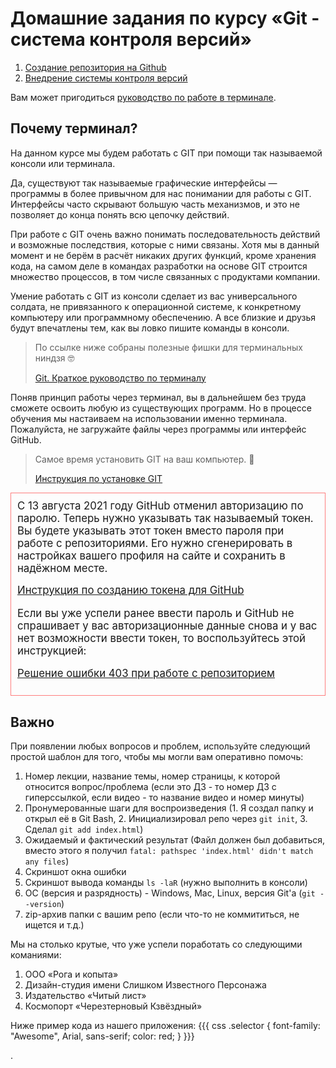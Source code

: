 # Домашние задания по курсу «Git - система контроля версий»

1. [Создание репозитория на Github](1_self/)
2. [Внедрение системы контроля версий](2_introduction/)

Вам может пригодиться [руководство по работе в терминале](https://github.com/netology-code/guides/blob/master/git-terminal/git-terminal.md).

## Почему терминал?
На данном курсе мы будем работать с GIT при помощи так называемой консоли или терминала.

Да, существуют так называемые графические интерфейсы — программы в более привычном для нас понимании для работы с GIT. Интерфейсы часто скрывают большую часть механизмов, и это не позволяет до конца понять всю цепочку действий.

При работе с GIT очень важно понимать последовательность действий и возможные последствия, которые с ними связаны. Хотя мы в данный момент и не берём в расчёт никаких других функций, кроме хранения кода, на самом деле в командах разработки на основе GIT строится множество процессов, в том числе связанных с продуктами компании. 

Умение работать с GIT  из консоли сделает из вас универсального солдата, не привязанного к операционной системе, к конкретному компьютеру или программному обеспечению. А все близкие и друзья будут впечатлены тем, как вы ловко пишите команды в консоли. 

> По ссылке ниже собраны полезные фишки для терминальных ниндзя 🤓
> 
> [Git. Краткое руководство по терминалу](https://netology-code.github.io/guides/git-terminal/git-terminal.html)

Поняв принцип работы через терминал, вы в дальнейшем без труда сможете освоить любую из существующих программ. Но в процессе обучения мы настаиваем на использовании именно терминала. Пожалуйста, не загружайте файлы через программы или интерфейс GitHub.

> Самое время установить GIT на ваш компьютер. 👾 
> 
>[Инструкция по установке GIT](https://netology-code.github.io/guides/git/)

<div style="padding: 10px; font-size: 1.2em; border: 1px solid rgba(255 0 0 / 0.5)">
С 13 августа 2021 году GitHub отменил авторизацию по паролю. Теперь нужно указывать так называемый токен. Вы будете указывать этот токен вместо пароля при работе с репозиториями. Его нужно сгенерировать в настройках вашего профиля на сайте и сохранить в надёжном месте.

<div style="margin: 15px 0;">
    <a href="https://github.com/netology-code/guides/tree/master/github-access-token">Инструкция по созданию токена для GitHub</a>
</div>

Если вы уже успели ранее ввести пароль и GitHub не спрашивает у вас авторизационные данные снова и у вас нет возможности ввести токен, то воспользуйтесь этой инструкцией:

<div style="margin: 15px 0;">
    <a href="https://github.com/netology-code/guides/tree/master/github-403">Решение ошибки 403 при работе с репозиторием</a>
</div>
</div>

## Важно

При появлении любых вопросов и проблем, используйте следующий простой шаблон для того, чтобы мы могли вам оперативно помочь:

1. Номер лекции, название темы, номер страницы, к которой относится вопрос/проблема (если это ДЗ - то номер ДЗ с гиперссылкой, если видео - то название видео и номер минуты)
2. Пронумерованные шаги для воспроизведения (1. Я создал папку и открыл её в Git Bash, 2. Инициализировал репо через `git init`, 3. Сделал `git add index.html`)
3. Ожидаемый и фактический результат (Файл должен был добавиться, вместо этого я получил `fatal: pathspec 'index.html' didn't match any files`)
4. Скриншот окна ошибки
5. Скриншот вывода команды `ls -laR` (нужно выполнить в консоли)
6. ОС (версия и разрядность) - Windows, Mac, Linux, версия Git'а (`git --version`)
7. zip-архив папки с вашим репо (если что-то не коммититься, не ищется и т.д.)


Мы на столько крутые, что уже успели поработать со следующими команиями:

1. ООО «Рога и копыта»
2. Дизайн-студия имени Слишком Известного Персонажа
3. Издательство «Читый лист»
4. Космопорт «Черезтерновый Кзвёздный»

Ниже пример кода из нашего приложения:
{{{ css
.selector {
  font-family: "Awesome", Arial, sans-serif;
  color: red;
}
}}}

.